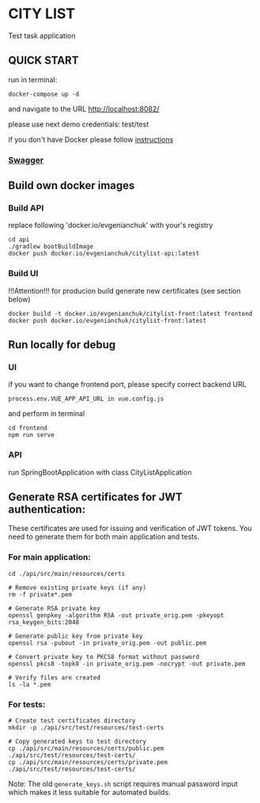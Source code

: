 # CITY LIST 
Test task application

## QUICK START
run in terminal:

~~~
docker-compose up -d
~~~
and navigate to the URL
[http://localhost:8082/](http://localhost:8082/)

please use next demo credentials: test/test

if you don't have Docker please follow [instructions]([http://localhost:8082/](http://localhost:8082/))


### [Swagger](http://localhost:8082/swagger-ui/index.html) 


## Build own docker images

### Build API
replace following 'docker.io/evgenianchuk' with your's registry
~~~
cd api
./gradlew bootBuildImage
docker push docker.io/evgenianchuk/citylist-api:latest
~~~

### Build UI
!!!Attention!!! for producion build generate new certificates (see section below)
~~~
docker build -t docker.io/evgenianchuk/citylist-front:latest frontend
docker push docker.io/evgenianchuk/citylist-front:latest
~~~

## Run locally for debug

### UI
if you want to change frontend port, please specify correct backend URL
~~~
process.env.VUE_APP_API_URL in vue.config.js 
~~~
and perform in terminal
~~~
cd frontend
npm run serve
~~~

### API
run SpringBootApplication with class CityListApplication 

## Generate RSA certificates for JWT authentication:

These certificates are used for issuing and verification of JWT tokens.
You need to generate them for both main application and tests.

### For main application:
~~~
cd ./api/src/main/resources/certs

# Remove existing private keys (if any)
rm -f private*.pem

# Generate RSA private key
openssl genpkey -algorithm RSA -out private_orig.pem -pkeyopt rsa_keygen_bits:2048

# Generate public key from private key
openssl rsa -pubout -in private_orig.pem -out public.pem

# Convert private key to PKCS8 format without password
openssl pkcs8 -topk8 -in private_orig.pem -nocrypt -out private.pem

# Verify files are created
ls -la *.pem
~~~

### For tests:
~~~
# Create test certificates directory
mkdir -p ./api/src/test/resources/test-certs

# Copy generated keys to test directory
cp ./api/src/main/resources/certs/public.pem ./api/src/test/resources/test-certs/
cp ./api/src/main/resources/certs/private.pem ./api/src/test/resources/test-certs/
~~~

Note: The old `generate_keys.sh` script requires manual password input which makes it less suitable for automated builds.

